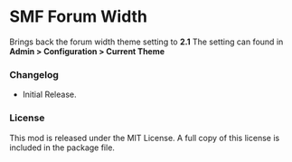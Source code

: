 # SMF Forum Width
Brings back the forum width theme setting to **2.1**
The setting can found in **Admin > Configuration > Current Theme**

### Changelog
* Initial Release.

### License
This mod is released under the MIT License. A full copy of this license is included in the package file.